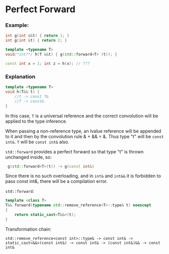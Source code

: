 # Perfect Forward
### Example:

```C++
int g(int &&t) { return 1; }
int g(int &t) { return 2; }

template <typename T>
void/*int?*/ h(T &&t) { g(std::forward<T> (t)); }

const int x = 1; int z = h(x); // ???
```
### Explanation
```C++
template <typename T>
void h(T&& t) {
    //t -> const T&
    //T -> const&
}
```
In this case, `T` is a universal reference and the correct convolution 
will be applied to the type inference.

When passing a non-reference type, an lvalue reference will be appended to it 
and then by the convolution rule & + && = &. Thus type "t" will be `const int&`.
`T` will be `const int&` also.

`std::forward` provides a perfect forward so that type "t" is thrown unchanged inside, so: 
```C++
 g(std::forward<T>(t)) -> g(const int&)
```
Since there is no such overloading, and in `int&` and `int&&` 
it is forbidden to pass const int&, there will be a compilation error.


`std::forward`:
```C++
template <class T>
T&& forward(typename std::remove_reference<T>::type& t) noexcept
{
    return static_cast<T&&>(t);
}
```
Transformation chain:

`std::remove_reference<const int>::type& -> const int& -> static_cast<&&>(const int&) -> const int& -> (const int&)&& -> const int&`